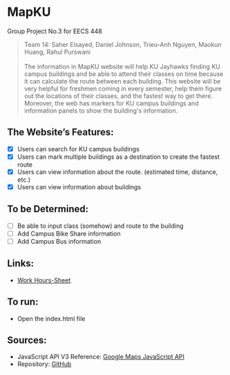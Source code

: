 # MapKU
Group Project No.3 for EECS 448 

><h>Team 14: Saher Elsayed, Daniel Johnson, Trieu-Anh Nguyen, Maokun Huang, Rahul Purswani<h>  
</br>The information in MapKU website will help KU Jayhawks finding KU campus buildings and be able to attend their classes on time because it can calculate the route between each building. This website will be very helpful for freshmen coming in every semester, help them figure out the locations of their classes, and the fastest way to get there. Moreover, the web has markers for KU campus buildings and information panels to show the building's information.
  
## The Website’s Features:
- [x] Users can search for KU campus buildings</br>
- [x] Users can mark multiple buildings as a destination to create the fastest route </br>
- [x] Users can view information about the route. (estimated time, distance, etc.)</br>
- [x] Users can view information about buildings
## To be Determined:
- [ ] Be able to input class (somehow) and route to the building
- [ ] Add Campus Bike Share information
- [ ] Add Campus Bus information

## Links:
  - [Work Hours-Sheet](https://docs.google.com/spreadsheets/d/10vYHJi0r3QG4YEa_zGyJaf-fYmN1XxHtPdT_CvGnllA/edit#gid=0)
## To run:
  - Open the index.html file
## Sources:
- JavaScript API V3 Reference: [Google Maps JavaScript API](https://developers.google.com/maps/documentation/javascript/reference/map)
- Repository: [GitHub](https://github.com/DanielRJohnson/MapKU)
